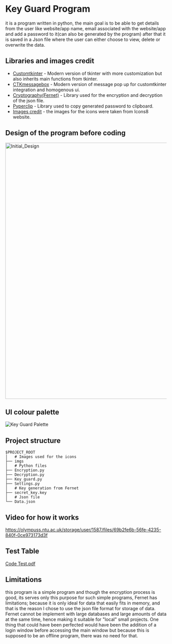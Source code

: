 # Key Guard Program
it is a program written in  python, the main goal is to be able to get details from the user like website/app name, email associated with the website/app and add a password to it(can also be generated by the program) after that it is saved in a Json file where the user can either choose to view, delete or overwrite the data.


## Libraries and images credit
* [Customtkinter](https://customtkinter.tomschimansky.com/) - Modern version of tkinter with more customization but also inherits main functions from tkinter.
* [CTKmessagebox](https://github.com/Akascape/CTkMessagebox) - Modern version of message pop up for customtkinter integration and homogenous ui.
* [Cryptography(Fernet)](https://cryptography.io/en/latest/) - Library used for the encryption and decryption of the json file.
* [Pyperclip](https://pypi.org/project/pyperclip/) - Library used to copy generated password to clipboard.
* [Images credit](https://icons8.com/) - the images for the icons were taken from Icons8 website.


## Design of the program before coding
<img width="800" alt="Initial_Design" src="https://olympuss.ntu.ac.uk/storage/user/1587/files/bee14cf9-b982-4a82-9f4a-dbd8ab1d834d">

## UI colour palette

![Key Guard Palette](https://olympuss.ntu.ac.uk/storage/user/1587/files/d056a193-f9c2-4ce2-b3c0-d9ef6aee51b5)

## Project structure
```
$PROJECT_ROOT
│   # Images used for the icons
├── imgs
│   # Python files
├── Encryption.py
├── Decryption.py
├── Key_guard.py
├── Settings.py
│   # Key generation from Fernet
├── secret_key.key
│   # Json file
└── Data.json
```

## Video for how it works
https://olympuss.ntu.ac.uk/storage/user/1587/files/69b2fe6b-56fe-4235-840f-0ce973173d3f

## Test Table 
[Code Test.pdf](https://olympuss.ntu.ac.uk/n1179668/Programming-strand-assignment/files/12/Code.Test.pdf)



## Limitations
this program is a simple program and though the encryption process is good, its serves only this purpose for such simple programs, Fernet has limitations; because it is only ideal for data that easily fits in memory, and that is the reason I chose to use the json file format for storage of data. Fernet cannot be implement with large databases and large amounts of data at the same time, hence making it suitable for "local" small projects. 
One thing that could have been perfected would have been the addition of a login window before accessing the main window but because this is supposed to be an offline program, there was no need for that.

